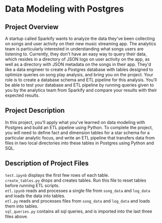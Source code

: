 # Data Modeling with Postgres

## Project Overview
A startup called Sparkify wants to analyze the data they've been collecting on songs and user activity on their new music streaming app. The analytics team is particularly interested in understanding what songs users are listening to. Currently, they don't have an easy way to query their data, which resides in a directory of JSON logs on user activity on the app, as well as a directory with JSON metadata on the songs in their app.
They'd like a data engineer to create a Postgres database with tables designed to optimize queries on song play analysis, and bring you on the project. Your role is to create a database schema and ETL pipeline for this analysis. You'll be able to test your database and ETL pipeline by running queries given to you by the analytics team from Sparkify and compare your results with their expected results.

## Project Description
In this project, you'll apply what you've learned on data modeling with Postgres and build an ETL pipeline using Python. To complete the project, you will need to define fact and dimension tables for a star schema for a particular analytic focus, and write an ETL pipeline that transfers data from files in two local directories into these tables in Postgres using Python and SQL.

## Description of Project Files
`test.ipynb` displays the first few rows of each table.<br />
`create_tables.py` drops and creates tables. Run this file to reset tables before running ETL scripts.<br />
`etl.ipynb` reads and processes a single file from `song_data` and `log_data` and loads the data into tables.<br />
`etl.py` reads and processes files from `song_data` and `log_data` and loads them into tables.<br />
`sql_queries.py` contains all sql queries, and is imported into the last three files above.<br />
